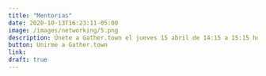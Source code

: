 ```yaml
---
title: "Mentorias"
date: 2020-10-13T16:23:11-05:00
image: /images/networking/5.png
description: Únete a Gather.town el jueves 15 abril de 14:15 a 15:15 horas (hora CDMX, y recibe mentoria de los expertos (GMT -5).
button: Unirme a Gather.town
link: 
draft: true
---
```


